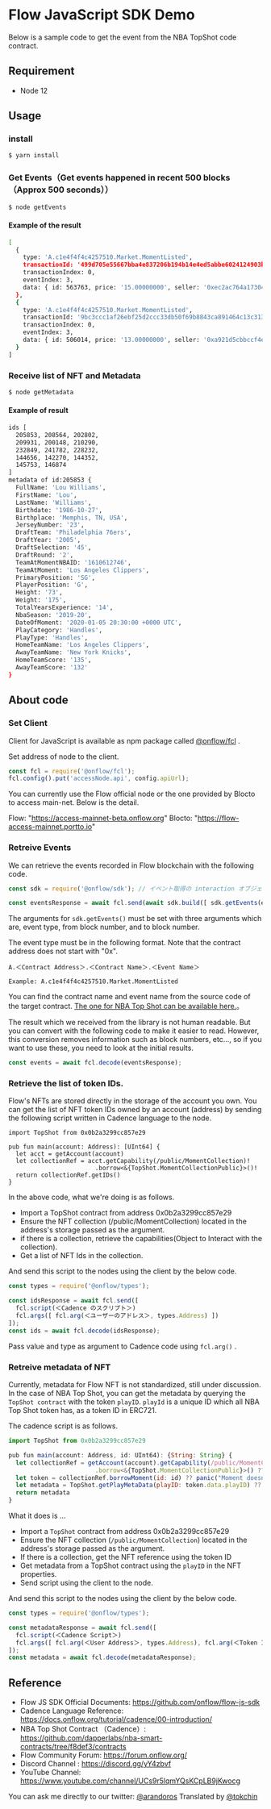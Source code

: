 # Flow JavaScript SDK Demo

Below is a sample code to get the event from the NBA TopShot code contract.

## Requirement
- Node 12

## Usage
### install
```sh
$ yarn install
```

### Get Events（Get events happened in recent 500 blocks（Approx 500 seconds））
```sh
$ node getEvents
```

#### Example of the result
```sh
[
  {
    type: 'A.c1e4f4f4c4257510.Market.MomentListed',
    transactionId: '499d705e55667bba4e837206b194b14e4ed5abbe6024124903b6244a6fee4ba2',
    transactionIndex: 0,
    eventIndex: 3,
    data: { id: 563763, price: '15.00000000', seller: '0xec2ac764a1730444' }
  },
  {
    type: 'A.c1e4f4f4c4257510.Market.MomentListed',
    transactionId: '9bc3ccc1af26ebf25d2ccc33db50f69b8843ca891464c13c313f8930e886dd97',
    transactionIndex: 0,
    eventIndex: 3,
    data: { id: 506014, price: '13.00000000', seller: '0xa921d5cbbccf4eac' }
  }
]
```

### Receive list of NFT and Metadata
```sh
$ node getMetadata
```

#### Example of result
```sh
ids [
  205853, 208564, 202802,
  209931, 200148, 210290,
  232849, 241782, 228232,
  144656, 142270, 144352,
  145753, 146874
]
metadata of id:205853 {
  FullName: 'Lou Williams',
  FirstName: 'Lou',
  LastName: 'Williams',
  Birthdate: '1986-10-27',
  Birthplace: 'Memphis, TN, USA',
  JerseyNumber: '23',
  DraftTeam: 'Philadelphia 76ers',
  DraftYear: '2005',
  DraftSelection: '45',
  DraftRound: '2',
  TeamAtMomentNBAID: '1610612746',
  TeamAtMoment: 'Los Angeles Clippers',
  PrimaryPosition: 'SG',
  PlayerPosition: 'G',
  Height: '73',
  Weight: '175',
  TotalYearsExperience: '14',
  NbaSeason: '2019-20',
  DateOfMoment: '2020-01-05 20:30:00 +0000 UTC',
  PlayCategory: 'Handles',
  PlayType: 'Handles',
  HomeTeamName: 'Los Angeles Clippers',
  AwayTeamName: 'New York Knicks',
  HomeTeamScore: '135',
  AwayTeamScore: '132'
}
```

## About code

### Set Client

Client for JavaScript is available as npm package called [@onflow/fcl](https://www.npmjs.com/package/@onflow/fcl) .

Set address of node to the client.

```js
const fcl = require('@onflow/fcl');
fcl.config().put('accessNode.api', config.apiUrl);
```

You can currently use the Flow official node or the one provided by Blocto to access main-net. Below is the detail.

Flow:  "https://access-mainnet-beta.onflow.org"
Blocto: "https://flow-access-mainnet.portto.io" 


### Retreive Events

We can retrieve the events recorded in Flow blockchain with the following code.

```js
const sdk = require('@onflow/sdk'); // イベント取得の interaction オブジェクトを生成するために必要

const eventsResponse = await fcl.send(await sdk.build([ sdk.getEvents(eventType, fromBlock, toBlock) ]));
```

The arguments for `sdk.getEvents()` must be set with three arguments which are, event type, from block number, and to block number.

The event type must be in the following format. Note that the contract address does not start with "0x".

```
A.＜Contract Address＞.＜Contract Name＞.＜Event Name＞

Example: A.c1e4f4f4c4257510.Market.MomentListed
```
You can find the contract name and event name from the source code of the target contract.
[The one for NBA Top Shot can be available here.](https://github.com/dapperlabs/nba-smart-contracts/tree/f8def3/contracts)。

The result which we received from the library is not human readable.
But you can convert with the following code to make it easier to read.
However, this conversion removes information such as block numbers, etc..., so if you want to use these, you need to look at the initial results.

```js
const events = await fcl.decode(eventsResponse);
```


### Retrieve the list of token IDs.

Flow's NFTs are stored directly in the storage of the account you own. You can get the list of NFT token IDs owned by an account (address) by sending the following script written in Cadence language to the node.
```
import TopShot from 0x0b2a3299cc857e29

pub fun main(account: Address): [UInt64] {
  let acct = getAccount(account)
  let collectionRef = acct.getCapability(/public/MomentCollection)!
                        .borrow<&{TopShot.MomentCollectionPublic}>()!
  return collectionRef.getIDs()
}
```

In the above code,  what we're doing is as follows.
- Import a TopShot contract from address 0x0b2a3299cc857e29
- Ensure the NFT collection (/public/MomentCollection) located in the address's storage passed as the argument.
- if there is a collection, retrieve the capabilities(Object to Interact with the collection).
- Get a list of NFT Ids in the collection.

And send this script to the nodes using the client by the below code.

```js
const types = require('@onflow/types'); 

const idsResponse = await fcl.send([
  fcl.script(＜Cadence のスクリプト＞)
  fcl.args([ fcl.arg(＜ユーザーのアドレス＞, types.Address) ])
]);
const ids = await fcl.decode(idsResponse);
```
Pass value and type as argument to Cadence code using `fcl.arg()` .



### Retreive metadata of NFT



Currently,  metadata for Flow NFT is not standardized, still under discussion. In the case of NBA Top Shot, you can get the metadata by querying the `TopShot contract` with the token `playID`. `playId` is a unique ID which all NBA Top Shot token has, as a token ID in ERC721.

The cadence script is as follows.
```js
import TopShot from 0x0b2a3299cc857e29

pub fun main(account: Address, id: UInt64): {String: String} {
  let collectionRef = getAccount(account).getCapability(/public/MomentCollection)!
                        .borrow<&{TopShot.MomentCollectionPublic}>() ?? panic("Collection doesn't exist")
  let token = collectionRef.borrowMoment(id: id) ?? panic("Moment doesn't exist")
  let metadata = TopShot.getPlayMetaData(playID: token.data.playID) ?? panic("Play doesn't exist")
  return metadata
}
```

What it does is ...

- Import a `TopShot` contract from address 0x0b2a3299cc857e29
- Ensure the NFT collection (`/public/MomentCollection`) located in the address's storage passed as the argument.
- If there is a collection, get the NFT reference using the token ID 
- Get metadata from a TopShot contract using the `playID` in the NFT properties.
- Send script using the client to the node.

And send this script to the nodes using the client by the below code.

```js
const types = require('@onflow/types');

const metadataResponse = await fcl.send([
  fcl.script(＜Cadence Script＞)
  fcl.args([ fcl.arg(＜User Address＞, types.Address), fcl.arg(＜Token ID＞, types.UInt64) ])
]);
const metadata = await fcl.decode(metadataResponse);
```


## Reference
- Flow JS SDK Official Documents: https://github.com/onflow/flow-js-sdk
- Cadence Language Reference: https://docs.onflow.org/tutorial/cadence/00-introduction/
- NBA Top Shot Contract （Cadence）: https://github.com/dapperlabs/nba-smart-contracts/tree/f8def3/contracts
- Flow Community Forum: https://forum.onflow.org/
- Discord Channel : https://discord.gg/yY4zbvf
- YouTube Channel: https://www.youtube.com/channel/UCs9r5lqmYQsKCpLB9jKwocg

You can ask me directly to our twitter: [@arandoros](https://twitter.com/arandoros)
Translated by [@tokchin](https://twitter.com/tokchin)
